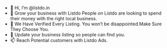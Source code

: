 - 👋 Hi, I’m @listdo.in
- 👀 Grow your business with Listdo People on Listdo are looking to spend their money with the right local business.
- 🌱 We Have Verified Every Listing. You won’t be disappointed.Make Sure They Choose You.
- 💞️ Update your business listing so people can find you.
- 📫 Reach Potential customers with Listdo Ads.

<!---
listdoin/listdoin is a ✨ special ✨ repository because its `README.md` (this file) appears on your GitHub profile.
You can click the Preview link to take a look at your changes.
--->
